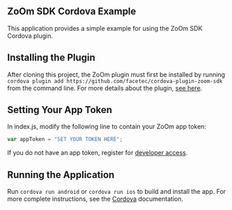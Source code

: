 ZoOm SDK Cordova Example
------------------------
This application provides a simple example for using the ZoOm SDK Cordova plugin.  

Installing the Plugin
---------------------
After cloning this project, the ZoOm plugin must first be installed by running `cordova plugin add https://github.com/facetec/cordova-plugin-zoom-sdk` from the command line.  For more details about the plugin, [see here](https://github.com/facetec/cordova-plugin-zoom-sdk).

Setting Your App Token
----------------------
In index.js, modify the following line to contain your ZoOm app token:
```javascript
var appToken = "SET YOUR TOKEN HERE";
```
If you do not have an app token, register for [developer access](https://dev.zoomlogin.com/).

Running the Application
-----------------------
Run `cordova run android` or `cordova run ios` to build and install the app.  For more complete instructions, see the [Cordova](https://cordova.apache.org/#getstarted) documentation. 
